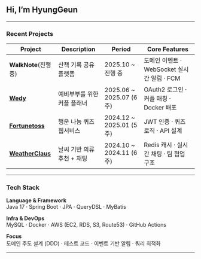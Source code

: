 ##  Hi, I’m HyungGeun  

---

###  Recent Projects

| Project | Description | Period | Core Features |
|----------|--------------|---------|----------------|
| **WalkNote**(진행중) | 산책 기록 공유 플랫폼 | 2025.10 ~ 진행 중 | 도메인 이벤트 · WebSocket 실시간 알림 · FCM |
| [**Wedy**](https://github.com/Wedvice/Wedvice_BE) | 예비부부를 위한 커플 플래너 | 2025.06 ~ 2025.07 (6주) | OAuth2 로그인 · 커플 매칭 · Docker 배포 |
| [**Fortunetoss**](https://github.com/fortunetoss/backend) | 행운 나눔 퀴즈 웹서비스 | 2024.12 ~ 2025.01 (5주) | JWT 인증 · 퀴즈 로직 · API 설계 |
| [**WeatherClaus**](https://github.com/Weather-Claus-Team/weather-claus-be) | 날씨 기반 의류 추천 + 채팅 | 2024.10 ~ 2024.11 (6주) | Redis 캐시 · 실시간 채팅 · 팀 협업 구조 |


---

###  Tech Stack  

**Language & Framework**  
Java 17 · Spring Boot · JPA · QueryDSL · MyBatis  

**Infra & DevOps**  
MySQL · Docker · AWS (EC2, RDS, S3, Route53) · GitHub Actions  

**Focus**  
도메인 주도 설계 (DDD) · 테스트 코드 · 이벤트 기반 알림 · 쿼리 최적화  

---
